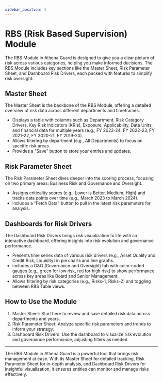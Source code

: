 ```yaml
---
sidebar_position: 3
---
```


# RBS (Risk Based Supervision) Module

The RBS Module in Athena Guard is designed to give you a clear picture of risk across various categories, helping you make informed decisions. The RBS Module includes key sections like the Master Sheet, Risk Parameter Sheet, and Dashboard Risk Drivers, each packed with features to simplify risk oversight.


## Master Sheet

The Master Sheet is the backbone of the RBS Module, offering a detailed overview of risk data across different departments and timeframes.
- Displays a table with columns such as Department, Risk Category Drivers, Key Risk Indicators (KRIs), Exposure, Applicability, Data Units, and financial data for multiple years (e.g., FY 2023-24, FY 2022-23, FY 2021-22, FY 2020-21, FY 2019-20).
- Allows filtering by department (e.g., All Departments) to focus on specific risk areas.
- Provides a "Save" button to store your entries and updates.


## Risk Parameter Sheet
The Risk Parameter Sheet dives deeper into the scoring process, focusing on two primary areas: Business Risk and Governance and Oversight.
- Assigns criticality scores (e.g., Lower is Better, Medium, High) and tracks data points over time (e.g., March 2023 to March 2024).
- Includes a "Fetch Data" button to pull in the latest risk parameters for analysis.



## Dashboards for Risk Drivers
The Dashboard Risk Drivers brings risk visualization to life with an interactive dashboard, offering insights into risk evolution and governance performance.

- Presents time series data of various risk drivers (e.g., Asset Quality and Credit Risk, Liquidity) in pie charts and line graphs.
- Includes a G&O (Governance and Oversight) tab with color-coded gauges (e.g., green for low risk, red for high risk) to show performance across key areas like Board and Senior Management.
- Allows filtering by risk categories (e.g., Risks-1, Risks-2) and toggling between RBS Table views.


## How to Use the Module
1. Master Sheet: Start here to review and save detailed risk data across departments and years.
2. Risk Parameter Sheet: Analyze specific risk parameters and trends to inform your strategy.
3. Dashboard Risk Drivers: Use the dashboard to visualize risk evolution and governance performance, adjusting filters as needed.


---

The RBS Module in Athena Guard is a powerful tool that brings risk management at ease. With its Master Sheet for detailed tracking, Risk Parameter Sheet for in-depth analysis, and Dashboard Risk Drivers for insightful visualization, it ensures entities can monitor and manage risks effectively. 